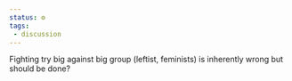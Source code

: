 ```yaml
---
status: ⚙️
tags: 
 - discussion
---
```


Fighting try big against big group (leftist, feminists) is inherently wrong but should be done?